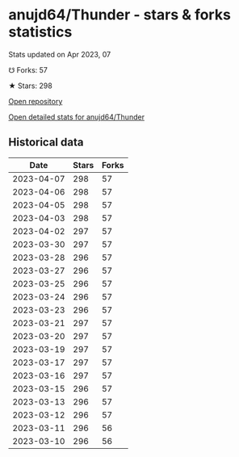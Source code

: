 # anujd64/Thunder - stars & forks statistics

Stats updated on Apr 2023, 07

☋ Forks: 57

★ Stars: 298

[Open repository](https://github.com/anujd64/Thunder)

[Open detailed stats for anujd64/Thunder](https://reviewgithub.com/rep/anujd64/Thunder)

## Historical data
| Date | Stars | Forks |
|------|-------|-------|
| 2023-04-07 | 298 | 57 | 
| 2023-04-06 | 298 | 57 | 
| 2023-04-05 | 298 | 57 | 
| 2023-04-03 | 298 | 57 | 
| 2023-04-02 | 297 | 57 | 
| 2023-03-30 | 297 | 57 | 
| 2023-03-28 | 296 | 57 | 
| 2023-03-27 | 296 | 57 | 
| 2023-03-25 | 296 | 57 | 
| 2023-03-24 | 296 | 57 | 
| 2023-03-23 | 296 | 57 | 
| 2023-03-21 | 297 | 57 | 
| 2023-03-20 | 297 | 57 | 
| 2023-03-19 | 297 | 57 | 
| 2023-03-17 | 297 | 57 | 
| 2023-03-16 | 297 | 57 | 
| 2023-03-15 | 296 | 57 | 
| 2023-03-13 | 296 | 57 | 
| 2023-03-12 | 296 | 57 | 
| 2023-03-11 | 296 | 56 | 
| 2023-03-10 | 296 | 56 | 

